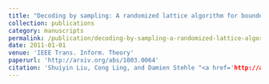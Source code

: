 ```yaml
---
title: "Decoding by sampling: A randomized lattice algorithm for bounded-distance decoding"
collection: publications
category: manuscripts
permalink: /publication/decoding-by-sampling-a-randomized-lattice-algorithm-for-bounded-distance-decoding
date: 2011-01-01
venue: 'IEEE Trans. Inform. Theory'
paperurl: 'http://arxiv.org/abs/1003.0064'
citation: 'Shuiyin Liu, Cong Ling, and Damien Stehle "<a href='http://arxiv.org/abs/1003.0064'>Decoding by sampling: A randomized lattice algorithm for bounded-distance decoding</a>", IEEE Trans. Inform. Theory, vol. 57, pp. 5933-5945, Sept. 2011.'
---
```

